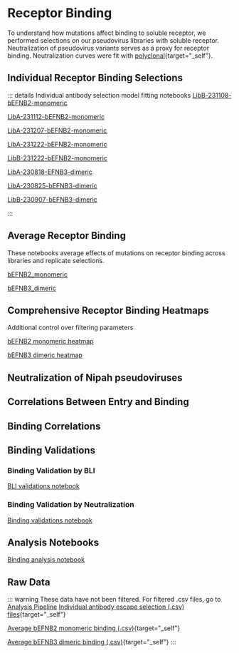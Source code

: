 # Receptor Binding

To understand how mutations affect binding to soluble receptor, we performed selections on our pseudovirus libraries with soluble receptor. Neutralization of pseudovirus variants serves as a proxy for receptor binding. Neutralization curves were fit with [polyclonal](https://github.com/jbloomlab/polyclonal){target="_self"}.


## Individual Receptor Binding Selections
::: details Individual antibody selection model fitting notebooks
<a href="notebooks/fit_escape_receptor_affinity_LibB-231108-bEFNB2-monomeric.html" target="_self">LibB-231108-bEFNB2-monomeric</a>

<a href="notebooks/fit_escape_receptor_affinity_LibA-231112-bEFNB2-monomeric.html" target="_self">LibA-231112-bEFNB2-monomeric</a>

<a href="notebooks/fit_escape_receptor_affinity_LibA-231207-bEFNB2-monomeric.html" target="_self">LibA-231207-bEFNB2-monomeric</a>

<a href="notebooks/fit_escape_receptor_affinity_LibA-231222-bEFNB2-monomeric.html" target="_self">LibA-231222-bEFNB2-monomeric</a>

<a href="notebooks/fit_escape_receptor_affinity_LibB-231222-bEFNB2-monomeric.html" target="_self">LibB-231222-bEFNB2-monomeric</a>

<a href="notebooks/fit_escape_receptor_affinity_LibA-230818-EFNB3-dimeric.html" target="_self">LibA-230818-EFNB3-dimeric</a>

<a href="notebooks/fit_escape_receptor_affinity_LibA-230825-bEFNB3-dimeric.html" target="_self">LibA-230825-bEFNB3-dimeric</a>

<a href="notebooks/fit_escape_receptor_affinity_LibB-230907-bEFNB3-dimeric.html" target="_self">LibB-230907-bEFNB3-dimeric</a>

:::

## Average Receptor Binding
These notebooks average effects of mutations on receptor binding across libraries and replicate selections.

<a href="notebooks/avg_escape_receptor_affinity_bEFNB2_monomeric.html" target="_self">bEFNB2_monomeric</a>

<a href="notebooks/avg_escape_receptor_affinity_bEFNB3_dimeric.html" target="_self">bEFNB3_dimeric</a>

## Comprehensive Receptor Binding Heatmaps
Additional control over filtering parameters

<a href="htmls/bEFNB2_monomeric_mut_effect.html" target="_self">bEFNB2 monomeric heatmap</a>

<a href="htmls/bEFNB3_dimeric_mut_effect.html" target="_self">bEFNB3 dimeric heatmap</a>



## Neutralization of Nipah pseudoviruses

<Figure caption="Ephrin neutralization of pseudoviruses expressing unmutated Nipah RBP/F">
    <Altair :showShadow="true" :spec-url="'htmls/ephrin_neut_curve.html'"></Altair>
</Figure>


## Correlations Between Entry and Binding

<Figure caption="Effects of mutations on binding and entry">
    <Altair :showShadow="true" :spec-url="'htmls/entry_binding_combined_corr_plot.html'"></Altair>
</Figure>

## Binding Correlations

<Figure caption="Effects of mutations on binding to bEFNB2 and bEFNB3, with mutations of interest highlighted">
    <Altair :showShadow="true" :spec-url="'htmls/E2_E3_correlation.html'"></Altair>
</Figure>

<Figure caption="Interactive plot of bEFNB2 and bEFNB3 site-averaged binding correlations">
    <Altair :showShadow="true" :spec-url="'htmls/E2_E3_correlation_site.html'"></Altair>
</Figure>

## Binding Validations
### Binding Validation by BLI
<a href="notebooks/plot_BLI_data.html" target="_self">BLI validations notebook</a>

<Figure caption="Correlation of biolayer interferometry affinity measurements with DMS">
    <Altair :showShadow="true" :spec-url="'htmls/binding_BLI_corr.html'"></Altair>
</Figure>

### Binding Validation by Neutralization
<a href="notebooks/ephrin_neut_curves.html" target="_self">Binding validations notebook</a>

<Figure caption="Neutralization of single RBP mutant pseudoviruses and correlation with DMS">
    <Altair :showShadow="true" :spec-url="'htmls/all_ephrin_neut_plots.html'"></Altair>
</Figure>


## Analysis Notebooks
<a href="notebooks/ephrin_binding.html" target="_self">Binding analysis notebook</a>

## Raw Data
::: warning These data have not been filtered. For filtered .csv files, go to [Analysis Pipeline](/pipeline_information)
[Individual antibody escape selection (.csv) files](https://github.com/dms-vep/Nipah_Malaysia_RBP_DMS/tree/master/results/receptor_affinity/by_selection){target="_self"}

[Average bEFNB2 monomeric binding (.csv)](https://github.com/dms-vep/Nipah_Malaysia_RBP_DMS/blob/master/results/receptor_affinity/averages/bEFNB2_monomeric_mut_effect.csv){target="_self"}

[Average bEFNB3 dimeric binding (.csv)](https://github.com/dms-vep/Nipah_Malaysia_RBP_DMS/blob/master/results/receptor_affinity/averages/bEFNB3_dimeric_mut_effect.csv){target="_self"}
:::




